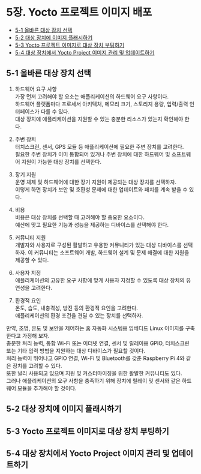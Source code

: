 # 5장. **Yocto 프로젝트 이미지 배포**

* [5-1 올바른 대상 장치 선택](#5-1-올바른-대상-장치-선택)
* [5-2 대상 장치에 이미지 플래시하기](#5-2-대상-장치에-이미지-플래시하기)
* [5-3 Yocto 프로젝트 이미지로 대상 장치 부팅하기](#5-3-yocto-프로젝트-이미지로-대상-장치-부팅하기)
* [5-4 대상 장치에서 Yocto Project 이미지 관리 및 업데이트하기](#5-4-대상-장치에서-yocto-project-이미지-관리-및-업데이트하기)

## 5-1 올바른 대상 장치 선택

  1. 하드웨어 요구 사항  
    가장 먼저 고려해야 할 요소는 애플리케이션의 하드웨어 요구 사항이다.  
    하드웨어 플랫폼마다 프로세서 아키텍처, 메모리 크기, 스토리지 용량, 입력/출력 인터페이스가 다를 수 있다.  
    대상 장치에 애플리케이션을 지원할 수 있는 충분한 리소스가 있는지 확인해야 한다.  
  
  2. 주변 장치  
    터치스크린, 센서, GPS 모듈 등 애플리케이션에 필요한 주변 장치를 고려한다.  
    필요한 주변 장치가 이미 통합되어 있거나 주변 장치에 대한 하드웨어 및 소프트웨어 지원이 가능한 대상 장치를 선택한다.  
  
  3. 장기 지원  
    운영 체제 및 하드웨어에 대한 장기 지원이 제공되는 대상 장치를 선택하자.  
    이렇게 하면 장치가 보안 및 호환성 문제에 대한 업데이트와 패치를 계속 받을 수 있다.
  
  4. 비용  
    비용은 대상 장치를 선택할 때 고려해야 할 중요한 요소이다.  
    예산에 맞고 필요한 기능과 성능을 제공하는 디바이스를 선택해야 한다.
  
  5. 커뮤니티 지원  
    개발자와 사용자로 구성된 활발하고 유용한 커뮤니티가 있는 대상 디바이스를 선택하자. 
    이 커뮤니티는 소프트웨어 개발, 하드웨어 설계 및 문제 해결에 대한 지원을 제공할 수 있다.  

  6. 사용자 지정  
    애플리케이션의 고유한 요구 사항에 맞게 사용자 지정할 수 있도록 대상 장치의 유연성을 고려한다.  
  
  7. 환경적 요인  
    온도, 습도, 내충격성, 방진 등의 환경적 요인을 고려한다.  
    애플리케이션의 환경 조건을 견딜 수 있는 장치를 선택하자.

  만약, 조명, 온도 및 보안을 제어하는 홈 자동화 시스템용 임베디드 Linux 이미지를 구축한다고 가정해 보자.  
  충분한 처리 능력, 통합 Wi-Fi 또는 이더넷 연결, 센서 및 릴레이용 GPIO, 터치스크린 또는 기타 입력 방법을 지원하는 대상 디바이스가 필요할 것이다.  
  처리 능력이 뛰어나고 GPIO 연결, Wi-Fi 및 Bluetooth를 갖춘 Raspberry Pi 4와 같은 장치를 고려할 수 있다.  
  또한 널리 사용되고 있으며 지원 및 커스터마이징을 위한 활발한 커뮤니티도 있다.  
  그러나 애플리케이션의 요구 사항을 충족하기 위해 장치에 릴레이 및 센서와 같은 하드웨어 모듈을 추가해야 할 것이다.

## 5-2 대상 장치에 이미지 플래시하기
## 5-3 Yocto 프로젝트 이미지로 대상 장치 부팅하기
## 5-4 대상 장치에서 Yocto Project 이미지 관리 및 업데이트하기